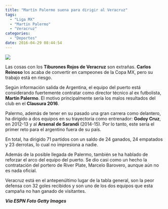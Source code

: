 ```yaml
---
title: "Martín Palermo suena para dirigir al Veracruz"
tags:
  - "Liga MX"
  - "Martin Palermo"
  - "Veracruz"
categories:
  - "Deportes"
date: 2016-04-29 08:44:54
---
```

![](/images/martin-palermo-veracruz.jpg)

Las cosas con los **Tiburones Rojos de Veracruz** son extrañas. **Carlos Reinoso** los acaba de convertir en campeones de la Copa MX, pero su trabajo está en riesgo.

Según información salida de Argentina, el equipo del puerto está considerando fuertemente contratar como director técnico al ex futbolista, **Martín Palermo**. El motivo principalmente sería los malos resultados del club en el **Clausura 2016**.

Palermo, además de tener en su pasado una gran carrera como delantero, ha dirigido a dos equipos en su trayectoria como entrenador: **Godoy Cruz**, en 2012-13 y al **Arsenal de Sarandí** (2014-15). Por lo tanto, este sería el primer reto para el argentino fuera de su país.

En total, ha dirigido 71 partidos con un saldo de 24 ganados, 24 empatados y 23 derrotas, lo cual no impresiona a nadie.

Además de la posible llegada de Palermo, también se ha hablado de reforzar el arco del equipo del puerto. Se dio casi como un hecho la contratación del portero de River Plate, Marcelo Barovero, aunque aún no es nada oficial.

Veracruz está en el antepenúltimo lugar de la tabla general, son la peor defensa con 32 goles recibidos y son uno de los dos equipos que esta campaña no han ganado de visitantes.

***Vía ESPN***
***Foto Getty Images***
